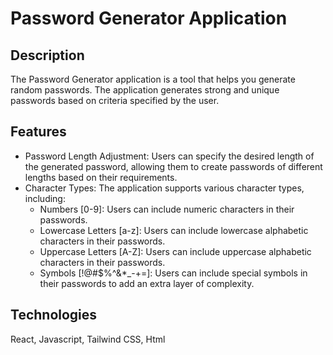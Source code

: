 # Password Generator Application

## Description
The Password Generator application is a tool that helps you generate random passwords. The application generates strong and unique passwords based on criteria specified by the user.

## Features
- Password Length Adjustment: Users can specify the desired length of the generated password, allowing them to create passwords of different lengths based on their requirements.
- Character Types: The application supports various character types, including:
   - Numbers [0-9]: Users can include numeric characters in their passwords.
   - Lowercase Letters [a-z]: Users can include lowercase alphabetic characters in their passwords.
   - Uppercase Letters [A-Z]: Users can include uppercase alphabetic characters in their passwords.
   - Symbols [!@#$%^&*_-+=]: Users can include special symbols in their passwords to add an extra layer of complexity.

## Technologies
React, Javascript, Tailwind CSS, Html
